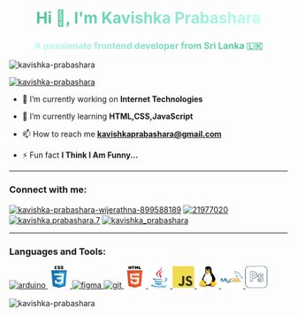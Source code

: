<h1 align="center">
  <span style="background-image: linear-gradient(to right, #4ac29a, #bdfff3); -webkit-background-clip: text; -webkit-text-fill-color: transparent;">
    Hi 👋, I'm Kavishka Prabashara
  </span>
</h1>
<h3 align="center">
  <span style="background-image: linear-gradient(to right, #bdfff3, #4ac29a); -webkit-background-clip: text; -webkit-text-fill-color: transparent;">
    A passionate frontend developer from Sri Lanka 🇱🇰
  </span>
</h3>

<p align="left"> <img src="https://komarev.com/ghpvc/?username=kavishka-prabashara&label=Profile%20views&color=0e75b6&style=flat" alt="kavishka-prabashara" /> </p>

<p align="left"> <a href="https://github.com/ryo-ma/github-profile-trophy"><img src="https://github-profile-trophy.vercel.app/?username=kavishka-prabashara" alt="kavishka-prabashara" /></a> </p>

- 🔭 I’m currently working on **Internet Technologies**

- 🌱 I’m currently learning **HTML,CSS,JavaScript**

- 📫 How to reach me **kavishkaprabashara@gmail.com**

- ⚡ Fun fact **I Think I Am Funny...**

---

### Connect with me:
<p align="left">
<a href="https://linkedin.com/in/kavishka-prabashara-wijerathna-899588189" target="blank"><img align="center" src="https://raw.githubusercontent.com/rahuldkjain/github-profile-readme-generator/master/src/images/icons/Social/linked-in-alt.svg" alt="kavishka-prabashara-wijerathna-899588189" height="30" width="40" /></a>
<a href="https://stackoverflow.com/users/21977020" target="blank"><img align="center" src="https://raw.githubusercontent.com/rahuldkjain/github-profile-readme-generator/master/src/images/icons/Social/stack-overflow.svg" alt="21977020" height="30" width="40" /></a>
<a href="https://fb.com/kavishka.prabashara.7" target="blank"><img align="center" src="https://raw.githubusercontent.com/rahuldkjain/github-profile-readme-generator/master/src/images/icons/Social/facebook.svg" alt="kavishka.prabashara.7" height="30" width="40" /></a>
<a href="https://instagram.com/kavishka_prabashara" target="blank"><img align="center" src="https://raw.githubusercontent.com/rahuldkjain/github-profile-readme-generator/master/src/images/icons/Social/instagram.svg" alt="kavishka_prabashara" height="30" width="40" /></a>
</p>

---

### Languages and Tools:
<p align="left"> <a href="https://www.arduino.cc/" target="_blank" rel="noreferrer"> <img src="https://cdn.worldvectorlogo.com/logos/arduino-1.svg" alt="arduino" width="40" height="40"/> </a> <a href="https://www.w3schools.com/css/" target="_blank" rel="noreferrer"> <img src="https://raw.githubusercontent.com/devicons/devicon/master/icons/css3/css3-original-wordmark.svg" alt="css3" width="40" height="40"/> </a> <a href="https://www.figma.com/" target="_blank" rel="noreferrer"> <img src="https://www.vectorlogo.zone/logos/figma/figma-icon.svg" alt="figma" width="40" height="40"/> </a> <a href="https://git-scm.com/" target="_blank" rel="noreferrer"> <img src="https://www.vectorlogo.zone/logos/git-scm/git-scm-icon.svg" alt="git" width="40" height="40"/> </a> <a href="https://www.w3.org/html/" target="_blank" rel="noreferrer"> <img src="https://raw.githubusercontent.com/devicons/devicon/master/icons/html5/html5-original-wordmark.svg" alt="html5" width="40" height="40"/> </a> <a href="https://www.java.com" target="_blank" rel="noreferrer"> <img src="https://raw.githubusercontent.com/devicons/devicon/master/icons/java/java-original.svg" alt="java" width="40" height="40"/> </a> <a href="https://developer.mozilla.org/en-US/docs/Web/JavaScript" target="_blank" rel="noreferrer"> <img src="https://raw.githubusercontent.com/devicons/devicon/master/icons/javascript/javascript-original.svg" alt="javascript" width="40" height="40"/> </a> <a href="https://www.linux.org/" target="_blank" rel="noreferrer"> <img src="https://raw.githubusercontent.com/devicons/devicon/master/icons/linux/linux-original.svg" alt="linux" width="40" height="40"/> </a> <a href="https://www.mysql.com/" target="_blank" rel="noreferrer"> <img src="https://raw.githubusercontent.com/devicons/devicon/master/icons/mysql/mysql-original-wordmark.svg" alt="mysql" width="40" height="40"/> </a> <a href="https://www.photoshop.com/en" target="_blank" rel="noreferrer"> <img src="https://raw.githubusercontent.com/devicons/devicon/master/icons/photoshop/photoshop-line.svg" alt="photoshop" width="40" height="40"/> </a> </p>

<p><img align="center" src="https://github-readme-stats.vercel.app/api/top-langs?username=kavishka-prabashara&show_icons=true&locale=en&layout=compact" alt="kavishka-prabashara" /></p>
